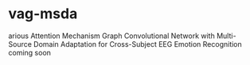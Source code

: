 # vag-msda
arious Attention Mechanism Graph Convolutional Network with Multi-Source Domain Adaptation for Cross-Subject EEG Emotion Recognition
coming soon
